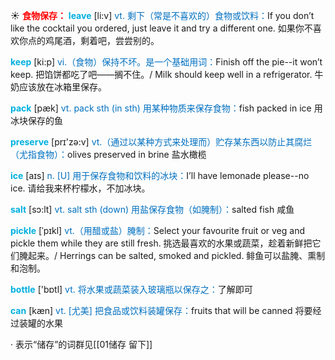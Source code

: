 ☀ <font color="red">**食物保存：**</font>
<font color="sky blue">**leave**</font> [li:v] 
<font color="#0070c0">vt. 剩下（常是不喜欢的）食物或饮料：</font>If you don’t like the cocktail you ordered, just leave it and try a different one. 如果你不喜欢你点的鸡尾酒，剩着吧，尝尝别的。

<font color="sky blue">**keep**</font> [ki:p] 
<font color="#0070c0">vi.（食物）保持不坏。是一个基础用词：</font>Finish off the pie--it won’t keep. 把馅饼都吃了吧——搁不住。/ Milk should keep well in a refrigerator. 牛奶应该放在冰箱里保存。

<font color="sky blue">**pack**</font> [pæk] 
<font color="#0070c0">vt. pack sth (in sth) 用某种物质来保存食物：</font>fish packed in ice 用冰块保存的鱼

<font color="sky blue">**preserve**</font> [prɪ'zə:v] 
<font color="#0070c0">vt.（通过以某种方式来处理而）贮存某东西以防止其腐烂（尤指食物）：</font>olives preserved in brine 盐水橄榄

<font color="sky blue">**ice**</font> [aɪs] 
<font color="#0070c0">n. [U] 用于保存食物和饮料的冰块：</font>I’ll have lemonade please--no ice. 请给我来杯柠檬水，不加冰块。

<font color="sky blue">**salt**</font> [sɔ:lt] 
<font color="#0070c0">vt. salt sth (down) 用盐保存食物（如腌制）：</font>salted fish 咸鱼
           
<font color="sky blue">**pickle**</font> [ˈpɪkl]
<font color="#0070c0">vt.（用醋或盐）腌制：</font>Select your favourite fruit or veg and pickle them while they are still fresh. 挑选最喜欢的水果或蔬菜，趁着新鲜把它们腌起来。/ Herrings can be salted, smoked and pickled. 鲱鱼可以盐腌、熏制和泡制。

<font color="sky blue">**bottle**</font> ['bɒtl] 
<font color="#0070c0">vt. 将水果或蔬菜装入玻璃瓶以保存之：</font>了解即可

<font color="sky blue">**can**</font> [kæn] 
<font color="#0070c0">vt. [尤美] 把食品或饮料装罐保存：</font>fruits that will be canned 将要经过装罐的水果

· 表示“储存”的词群见[[01储存 留下]]
